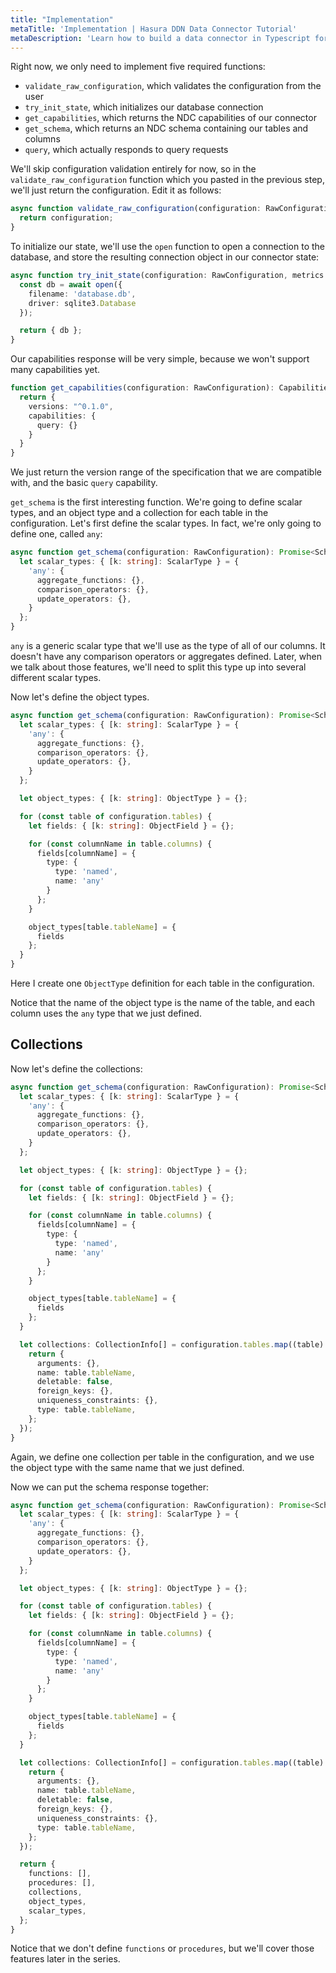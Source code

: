 ```yaml
---
title: "Implementation"
metaTitle: 'Implementation | Hasura DDN Data Connector Tutorial'
metaDescription: 'Learn how to build a data connector in Typescript for Hasura DDN'
---
```


Right now, we only need to implement five required functions:
- `validate_raw_configuration`, which validates the configuration from the user
- `try_init_state`, which initializes our database connection
- `get_capabilities`, which returns the NDC capabilities of our connector
- `get_schema`, which returns an NDC schema containing our tables and columns
- `query`, which actually responds to query requests

We'll skip configuration validation entirely for now, so in the `validate_raw_configuration` function which you 
pasted in the previous step, we'll just return the configuration. Edit it as follows:

```typescript
async function validate_raw_configuration(configuration: RawConfiguration): Promise<RawConfiguration> {
  return configuration;
}
```

To initialize our state, we'll use the `open` function to open a connection to the database, and store the resulting
connection object in our connector state:

```typescript
async function try_init_state(configuration: RawConfiguration, metrics: unknown): Promise<State> {
  const db = await open({
    filename: 'database.db',
    driver: sqlite3.Database
  });

  return { db };
}
```

Our capabilities response will be very simple, because we won't support many capabilities yet.

```typescript
function get_capabilities(configuration: RawConfiguration): CapabilitiesResponse {\
  return {
    versions: "^0.1.0",
    capabilities: {
      query: {}
    }
  }
}
```

We just return the version range of the specification that we are compatible with, and the basic `query` capability.

`get_schema` is the first interesting function. We're going to define scalar types, and an object type and a collection
for each table in the configuration. Let's first define the scalar types. In fact, we're only going to define one,
called `any`:

```typescript
async function get_schema(configuration: RawConfiguration): Promise<SchemaResponse> {
  let scalar_types: { [k: string]: ScalarType } = {
    'any': {
      aggregate_functions: {},
      comparison_operators: {},
      update_operators: {},
    }
  };
}
```

`any` is a generic scalar type that we'll use as the type of all of our columns. It doesn't have any comparison
operators or aggregates defined. Later, when we talk about those features, we'll need to split this type up into several
different scalar types.

Now let's define the object types.

```typescript {5}
async function get_schema(configuration: RawConfiguration): Promise<SchemaResponse> {
  let scalar_types: { [k: string]: ScalarType } = {
    'any': {
      aggregate_functions: {},
      comparison_operators: {},
      update_operators: {},
    }
  };

  let object_types: { [k: string]: ObjectType } = {};

  for (const table of configuration.tables) {
    let fields: { [k: string]: ObjectField } = {};

    for (const columnName in table.columns) {
      fields[columnName] = {
        type: {
          type: 'named',
          name: 'any'
        }
      };
    }

    object_types[table.tableName] = {
      fields
    };
  }
}
```

Here I create one `ObjectType` definition for each table in the configuration.

Notice that the name of the object type is the name of the table, and each column uses the `any` type that we just
defined.

## Collections

Now let's define the collections:

```typescript
async function get_schema(configuration: RawConfiguration): Promise<SchemaResponse> {
  let scalar_types: { [k: string]: ScalarType } = {
    'any': {
      aggregate_functions: {},
      comparison_operators: {},
      update_operators: {},
    }
  };

  let object_types: { [k: string]: ObjectType } = {};

  for (const table of configuration.tables) {
    let fields: { [k: string]: ObjectField } = {};

    for (const columnName in table.columns) {
      fields[columnName] = {
        type: {
          type: 'named',
          name: 'any'
        }
      };
    }

    object_types[table.tableName] = {
      fields
    };
  }

  let collections: CollectionInfo[] = configuration.tables.map((table) => {
    return {
      arguments: {},
      name: table.tableName,
      deletable: false,
      foreign_keys: {},
      uniqueness_constraints: {},
      type: table.tableName,
    };
  });
}
```

Again, we define one collection per table in the configuration, and we use the object type with the same name that we
just defined.

Now we can put the schema response together:

```typescript
async function get_schema(configuration: RawConfiguration): Promise<SchemaResponse> {
  let scalar_types: { [k: string]: ScalarType } = {
    'any': {
      aggregate_functions: {},
      comparison_operators: {},
      update_operators: {},
    }
  };

  let object_types: { [k: string]: ObjectType } = {};

  for (const table of configuration.tables) {
    let fields: { [k: string]: ObjectField } = {};

    for (const columnName in table.columns) {
      fields[columnName] = {
        type: {
          type: 'named',
          name: 'any'
        }
      };
    }

    object_types[table.tableName] = {
      fields
    };
  }

  let collections: CollectionInfo[] = configuration.tables.map((table) => {
    return {
      arguments: {},
      name: table.tableName,
      deletable: false,
      foreign_keys: {},
      uniqueness_constraints: {},
      type: table.tableName,
    };
  });

  return {
    functions: [],
    procedures: [],
    collections,
    object_types,
    scalar_types,
  };
}
```

Notice that we don't define `functions` or `procedures`, but we'll cover those features later in the series.